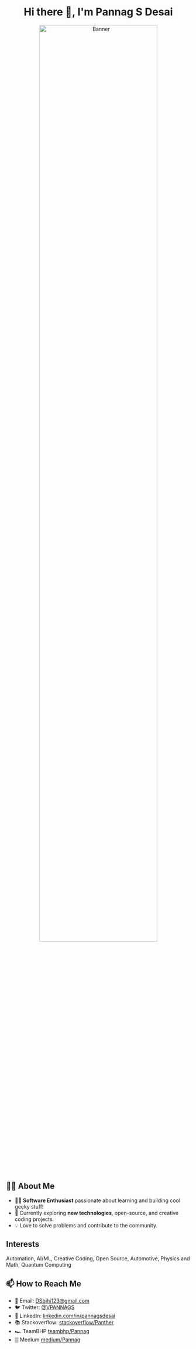 <h1 align="center">Hi there 👋, I'm Pannag S Desai</h1>

<p align="center">
  <img src="https://github.com/PannagSDesai/PannagSDesai/blob/main/assets/banner.png" alt="Banner" width="80%" />
</p>

## 👨‍💻 About Me

- 🧑‍💻 **Software Enthusiast** passionate about learning and building cool geeky stuff!
- 🌱 Currently exploring **new technologies**, open-source, and creative coding projects.
- 💡 Love to solve problems and contribute to the community.

## Interests
Automation, AI/ML, Creative Coding, Open Source, Automotive, Physics and Math, Quantum Computing

## 📫 How to Reach Me

- 💌 Email: [DSbihi123@gmail.com](mailto:DSbihi123@gmail.com)
- 🐦 Twitter: [@VPANNAGS](https://twitter.com/VPANNAGS)
- 💼 LinkedIn: [linkedin.com/in/pannagsdesai](https://linkedin.com/in/pannagsdesai) <!-- (add or remove if relevant) -->
- 📚 Stackoverflow: [stackoverflow/Panther](https://stackoverflow.com/users/9079064/panther)
- 🏎️ TeamBHP [teambhp/Pannag](https://www.team-bhp.com/forum/members/pannag.html)
- ▒ Medium [medium/Pannag](https://medium.com/@dsbihi123)


<!---
PannagSDesai/PannagSDesai is a ✨ special ✨ repository because its `README.md` (this file) appears on your GitHub profile.
You can click the Preview link to take a look at your changes.
--->
